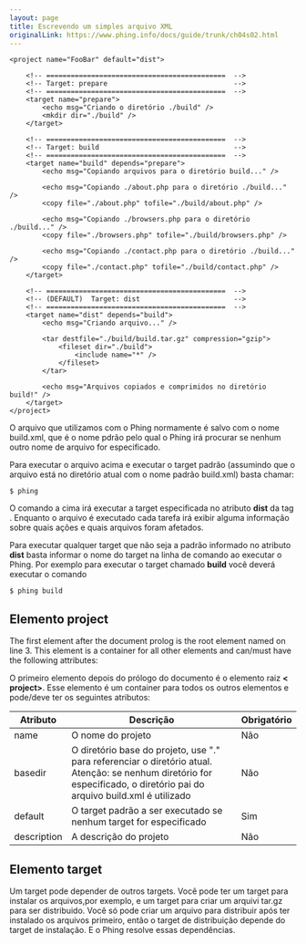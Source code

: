 ```yaml
---
layout: page
title: Escrevendo um simples arquivo XML
originalLink: https://www.phing.info/docs/guide/trunk/ch04s02.html
---
```


```
<project name="FooBar" default="dist">

    <!-- ============================================  -->
    <!-- Target: prepare                               -->
    <!-- ============================================  -->
    <target name="prepare">
        <echo msg="Criando o diretório ./build" />
        <mkdir dir="./build" />
    </target>

    <!-- ============================================  -->
    <!-- Target: build                                 -->
    <!-- ============================================  -->
    <target name="build" depends="prepare">
        <echo msg="Copiando arquivos para o diretório build..." />

        <echo msg="Copiando ./about.php para o diretório ./build..." />
        <copy file="./about.php" tofile="./build/about.php" />

        <echo msg="Copiando ./browsers.php para o diretório ./build..." />
        <copy file="./browsers.php" tofile="./build/browsers.php" />

        <echo msg="Copiando ./contact.php para o diretório ./build..." />
        <copy file="./contact.php" tofile="./build/contact.php" />
    </target>

    <!-- ============================================  -->
    <!-- (DEFAULT)  Target: dist                       -->
    <!-- ============================================  -->
    <target name="dist" depends="build">
        <echo msg="Criando arquivo..." />

        <tar destfile="./build/build.tar.gz" compression="gzip">
            <fileset dir="./build">
                <include name="*" />
            </fileset>
        </tar>

        <echo msg="Arquivos copiados e comprimidos no diretório build!" />
    </target>
</project>
```

O arquivo que utilizamos com o Phing normamente é salvo com o nome build.xml,
que é o nome pdrão pelo qual o Phing irá procurar se nenhum outro nome de arquivo for
especificado.

Para executar o arquivo acima e executar o target padrão (assumindo que o 
arquivo está no diretório atual com o nome padrão build.xml) basta chamar:

```
$ phing
```

O comando a cima irá executar a target especificada no atributo **dist** da tag
**<project>**. Enquanto o arquivo é executado cada tarefa irá exibir alguma 
informação sobre quais ações e quais arquivos foram afetados.

Para executar qualquer target que não seja a padrão informado no atributo **dist**
basta informar o nome do target na linha de comando ao executar o Phing.
Por exemplo para executar o target chamado **build** você deverá executar o
comando 

```
$ phing build
```

## Elemento **project**

The first element after the document prolog is the root element named 
<project> on line 3. This element is a container 
for all other elements and can/must have the following attributes: 

O primeiro elemento depois do prólogo do documento é o elemento raiz **< project>**.
Esse elemento é um container para todos os outros elementos e pode/deve ter os 
seguintes atributos:

|Atributo|Descrição|Obrigatório|
|--------|---------|-----------|
|name|O nome do projeto|Não|
|basedir|O diretório base do projeto, use "." para referenciar o diretório atual. Atenção: se nenhum diretório for especificado, o diretório pai do arquivo build.xml é utilizado|Não|
|default|O target padrão a ser executado se nenhum target for especificado|Sim|
|description|A descrição do projeto|Não|

## Elemento **target**

Um target pode depender de outros targets. Você pode ter um target para instalar
os arquivos,por exemplo, e um target para criar um arquivi tar.gz para ser distribuido.
Você só pode criar um arquivo para distribuir após ter instalado os arquivos primeiro,
então o target de distribuição depende do target de instalação. E o Phing resolve
essas dependências.
